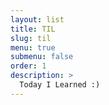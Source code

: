 ```yaml
---
layout: list
title: TIL
slug: til
menu: true
submenu: false
order: 1
description: >
  Today I Learned :)
---
```

